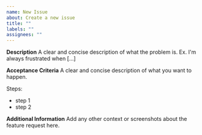 ```yaml
---
name: New Issue
about: Create a new issue
title: ""
labels: ""
assignees: ""
---
```


**Description**
A clear and concise description of what the problem is. Ex. I'm always frustrated when [...]

**Acceptance Criteria**
A clear and concise description of what you want to happen.

Steps:

- step 1
- step 2

**Additional Information**
Add any other context or screenshots about the feature request here.
